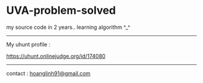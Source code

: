 UVA-problem-solved
==================

my source code in 2 years.. learning algorithm ^_^

------------------

My uhunt profile :

https://uhunt.onlinejudge.org/id/174080

------------------

contact : hoanglinh91@gmail.com
